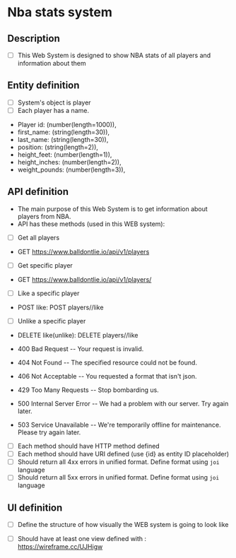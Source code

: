 # Nba stats system

## Description
- [ ] This Web System is designed to show NBA stats of all players and information about them

## Entity definition
- [ ] System's object is player
- [ ] Each player has a name.

- Player id: (number(length=1000)), 
- first_name: (string(length=30)),
- last_name: (string(length=30)),
- position: (string(length=2)),
- height_feet: (number(length=1)),
- height_inches: (number(length=2)),
- weight_pounds: (number(length=3)),

## API definition
- The main purpose of this Web System is to get information about players from NBA.
- API has these methods (used in this WEB system):
- [ ] Get all players
- GET https://www.balldontlie.io/api/v1/players 
- [ ] Get specific player 
- GET https://www.balldontlie.io/api/v1/players/<ID> 
- [ ] Like a specific player
- POST like: POST players/<ID>/like
- [ ] Unlike a specific player
- DELETE like(unlike): DELETE players/<ID>/like

  
- 400	Bad Request -- Your request is invalid.
- 404	Not Found -- The specified resource could not be found.
- 406	Not Acceptable -- You requested a format that isn't json.
- 429	Too Many Requests -- Stop bombarding us.
- 500	Internal Server Error -- We had a problem with our server. Try again later.
- 503	Service Unavailable -- We're temporarily offline for maintenance. Please try again later.

- [ ] Each method should have HTTP method defined
- [ ] Each method should have URI defined (use {id} as entity ID placeholder)
- [ ] Should return all 4xx errors in unified format. Define format using `joi` language
- [ ] Should return all 5xx errors in unified format. Define format using `joi` language

## UI definition
- [ ] Define the structure of how visually the WEB system is going to look like
- [ ] Should have at least one view defined with : https://wireframe.cc/UJHigw

